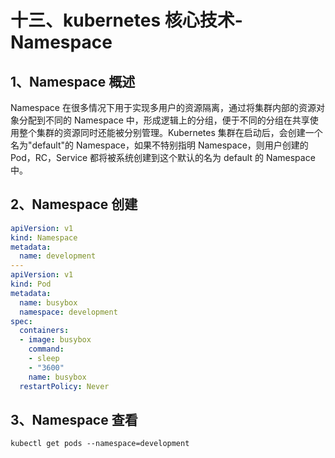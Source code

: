 # 十三、kubernetes 核心技术-Namespace

## 1、Namespace 概述

Namespace 在很多情况下用于实现多用户的资源隔离，通过将集群内部的资源对象分配到不同的 Namespace 中，形成逻辑上的分组，便于不同的分组在共享使用整个集群的资源同时还能被分别管理。Kubernetes 集群在启动后，会创建一个名为"default"的 Namespace，如果不特别指明 Namespace，则用户创建的 Pod，RC，Service 都将被系统创建到这个默认的名为 default 的 Namespace 中。

## 2、Namespace 创建

```yaml
apiVersion: v1
kind: Namespace
metadata:
  name: development
---
apiVersion: v1
kind: Pod
metadata:
  name: busybox
  namespace: development
spec:
  containers:
  - image: busybox
    command:
    - sleep
    - "3600"
    name: busybox
  restartPolicy: Never
```

## 3、Namespace 查看

```shell
kubectl get pods --namespace=development
```

